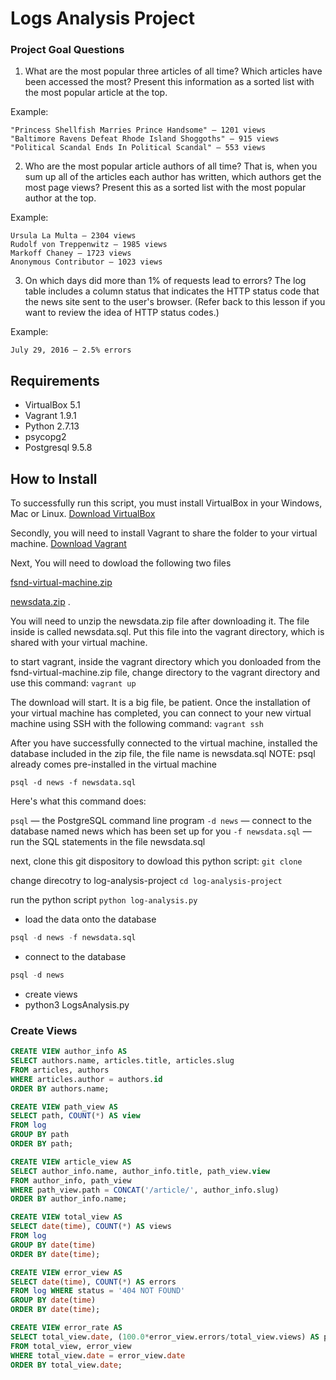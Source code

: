 # Logs Analysis Project
### Project Goal Questions
1. What are the most popular three articles of all time? Which articles have been accessed the most? Present this information as a sorted list with the most popular article at the top.

Example:

    "Princess Shellfish Marries Prince Handsome" — 1201 views
    "Baltimore Ravens Defeat Rhode Island Shoggoths" — 915 views
    "Political Scandal Ends In Political Scandal" — 553 views

2. Who are the most popular article authors of all time? That is, when you sum up all of the articles each author has written, which authors get the most page views? Present this as a sorted list with the most popular author at the top.

Example:

    Ursula La Multa — 2304 views
    Rudolf von Treppenwitz — 1985 views
    Markoff Chaney — 1723 views
    Anonymous Contributor — 1023 views

3. On which days did more than 1% of requests lead to errors? The log table includes a column status that indicates the HTTP status code that the news site sent to the user's browser. (Refer back to this lesson if you want to review the idea of HTTP status codes.)

Example:

    July 29, 2016 — 2.5% errors


## Requirements
* VirtualBox 5.1
* Vagrant 1.9.1 
* Python 2.7.13
* psycopg2
* Postgresql 9.5.8

## How to Install

To successfully run this script, you must install VirtualBox in your Windows, Mac or Linux. [Download VirtualBox](https://www.virtualbox.org/wiki/Downloads)

Secondly, you will need to install Vagrant to share the folder to your virtual machine. [Download Vagrant](https://www.vagrantup.com/downloads.html)

Next, You will need to dowload the following two files

[fsnd-virtual-machine.zip](https://d17h27t6h515a5.cloudfront.net/topher/2017/August/59822701_fsnd-virtual-machine/fsnd-virtual-machine.zip)

[newsdata.zip](https://d17h27t6h515a5.cloudfront.net/topher/2016/August/57b5f748_newsdata/newsdata.zip) . 

You will need to unzip the newsdata.zip file after downloading it. The file inside is called newsdata.sql. Put this file into the vagrant directory, which is shared with your virtual machine.

to start vagrant, inside the vagrant directory which you donloaded from the fsnd-virtual-machine.zip file, change directory to the vagrant directory and use this command: `vagrant up`

The download will start. It is a big file, be patient. Once the installation of your virtual machine has completed, you can connect to your new virtual machine using SSH with the following command: `vagrant ssh`

After you have successfully connected to the virtual machine, installed the database included in the zip file, the file name is newsdata.sql
NOTE: psql already comes pre-installed in the virtual machine

`psql -d news -f newsdata.sql`

Here's what this command does:

`psql` — the PostgreSQL command line program
`-d news` — connect to the database named news which has been set up for you
`-f newsdata.sql` — run the SQL statements in the file newsdata.sql


next, clone this git dispository to dowload this python script:
`git clone `

change direcotry to log-analysis-project
`cd log-analysis-project`

run the python script
`python log-analysis.py`



















* load the data onto the database
```sql
psql -d news -f newsdata.sql
```
* connect to the database
```sql
psql -d news
```
* create views
* python3 LogsAnalysis.py

### Create Views
```sql
CREATE VIEW author_info AS
SELECT authors.name, articles.title, articles.slug
FROM articles, authors
WHERE articles.author = authors.id
ORDER BY authors.name;
```

```sql
CREATE VIEW path_view AS
SELECT path, COUNT(*) AS view
FROM log
GROUP BY path
ORDER BY path;
```

```sql
CREATE VIEW article_view AS
SELECT author_info.name, author_info.title, path_view.view
FROM author_info, path_view
WHERE path_view.path = CONCAT('/article/', author_info.slug)
ORDER BY author_info.name;
```

```sql
CREATE VIEW total_view AS
SELECT date(time), COUNT(*) AS views
FROM log 
GROUP BY date(time)
ORDER BY date(time);
```

```sql
CREATE VIEW error_view AS
SELECT date(time), COUNT(*) AS errors
FROM log WHERE status = '404 NOT FOUND' 
GROUP BY date(time) 
ORDER BY date(time);
```

```sql
CREATE VIEW error_rate AS
SELECT total_view.date, (100.0*error_view.errors/total_view.views) AS percentage
FROM total_view, error_view
WHERE total_view.date = error_view.date
ORDER BY total_view.date;